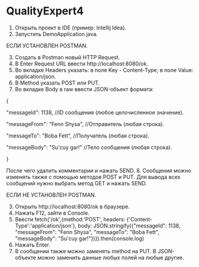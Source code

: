 # QualityExpert4
1. Открыть проект в IDE (пример: Intellij Idea).
2. Запустить DemoApplication.java.


ЕСЛИ УСТАНОВЛЕН POSTMAN.

3. Создать в Postman новый HTTP Request.
4. В Enter Request URL ввести http://localhost:8080/ok.
5. Во вкладке Headers указать:
  в поле Key - Content-Type;
  в поле Value: application/json.
6. В Method указать POST или PUT.
7. Во вкладке Body в raw ввести JSON-объект формата:

{

"messageId": 1138, //ID сообщения (любое целочисленное значение).

"messageFrom": "Fenn Shysa", //Отправитель (любая строка).

"messageTo": "Boba Fett", //Получатель (любая строка).

"messageBody": "Su'cuy gar!" //Тело сообщения (любая строка).

}

После чего удалить комментарии и нажать SEND.
8. Сообщения можно изменять также с помощью методов POST и PUT. Для вывода всех сообщений нужно выбрать метод GET и нажать SEND.


ЕСЛИ НЕ УСТАНОВЛЕН POSTMAN.

3. Открыть http://localhost:8080/ok в браузере.
4. Нажать F12, зайти в Console.
5. Ввести fetch('/ok',{method:'POST', headers: {'Content-Type':'application/json'}, body: JSON.stringify({"messageId": 1138, "messageFrom": "Fenn Shysa", "messageTo": "Boba Fett", "messageBody": "Su'cuy gar!"})}).then(console.log)
6. Нажать Enter.
7. В сообщении также можно заменять method на PUT. В JSON-объекте можно заменить данные любых полей на любые другие.
